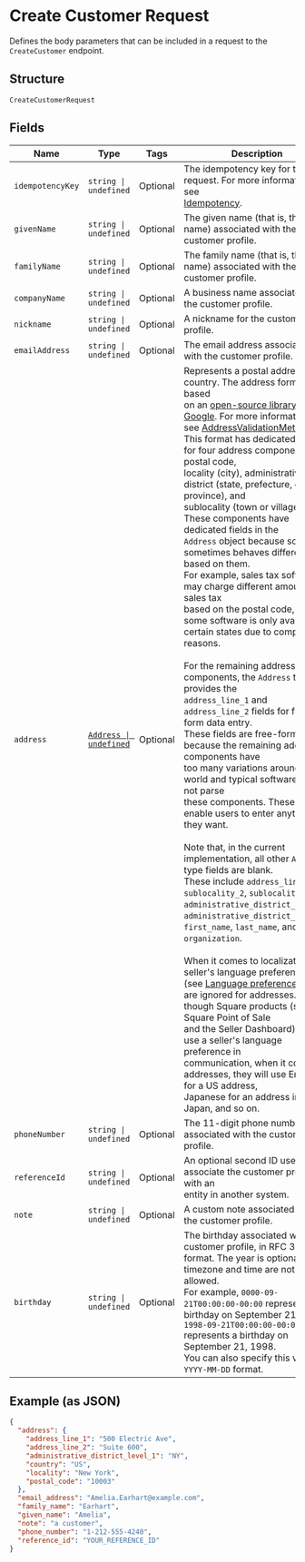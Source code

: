 
# Create Customer Request

Defines the body parameters that can be included in a request to the
`CreateCustomer` endpoint.

## Structure

`CreateCustomerRequest`

## Fields

| Name | Type | Tags | Description |
|  --- | --- | --- | --- |
| `idempotencyKey` | `string \| undefined` | Optional | The idempotency key for the request.	For more information, see<br>[Idempotency](https://developer.squareup.com/docs/working-with-apis/idempotency). |
| `givenName` | `string \| undefined` | Optional | The given name (that is, the first name) associated with the customer profile. |
| `familyName` | `string \| undefined` | Optional | The family name (that is, the last name) associated with the customer profile. |
| `companyName` | `string \| undefined` | Optional | A business name associated with the customer profile. |
| `nickname` | `string \| undefined` | Optional | A nickname for the customer profile. |
| `emailAddress` | `string \| undefined` | Optional | The email address associated with the customer profile. |
| `address` | [`Address \| undefined`](/doc/models/address.md) | Optional | Represents a postal address in a country. The address format is based<br>on an [open-source library from Google](https://github.com/google/libaddressinput). For more information,<br>see [AddressValidationMetadata](https://github.com/google/libaddressinput/wiki/AddressValidationMetadata).<br>This format has dedicated fields for four address components: postal code,<br>locality (city), administrative district (state, prefecture, or province), and<br>sublocality (town or village). These components have dedicated fields in the<br>`Address` object because software sometimes behaves differently based on them.<br>For example, sales tax software may charge different amounts of sales tax<br>based on the postal code, and some software is only available in<br>certain states due to compliance reasons.<br><br>For the remaining address components, the `Address` type provides the<br>`address_line_1` and `address_line_2` fields for free-form data entry.<br>These fields are free-form because the remaining address components have<br>too many variations around the world and typical software does not parse<br>these components. These fields enable users to enter anything they want.<br><br>Note that, in the current implementation, all other `Address` type fields are blank.<br>These include `address_line_3`, `sublocality_2`, `sublocality_3`,<br>`administrative_district_level_2`, `administrative_district_level_3`,<br>`first_name`, `last_name`, and `organization`.<br><br>When it comes to localization, the seller's language preferences<br>(see [Language preferences](https://developer.squareup.com/docs/locations-api#location-specific-and-seller-level-language-preferences))<br>are ignored for addresses. Even though Square products (such as Square Point of Sale<br>and the Seller Dashboard) mostly use a seller's language preference in<br>communication, when it comes to addresses, they will use English for a US address,<br>Japanese for an address in Japan, and so on. |
| `phoneNumber` | `string \| undefined` | Optional | The 11-digit phone number associated with the customer profile. |
| `referenceId` | `string \| undefined` | Optional | An optional second ID used to associate the customer profile with an<br>entity in another system. |
| `note` | `string \| undefined` | Optional | A custom note associated with the customer profile. |
| `birthday` | `string \| undefined` | Optional | The birthday associated with the customer profile, in RFC 3339 format. The year is optional. The timezone and time are not allowed.<br>For example, `0000-09-21T00:00:00-00:00` represents a birthday on September 21 and `1998-09-21T00:00:00-00:00` represents a birthday on September 21, 1998.<br>You can also specify this value in `YYYY-MM-DD` format. |

## Example (as JSON)

```json
{
  "address": {
    "address_line_1": "500 Electric Ave",
    "address_line_2": "Suite 600",
    "administrative_district_level_1": "NY",
    "country": "US",
    "locality": "New York",
    "postal_code": "10003"
  },
  "email_address": "Amelia.Earhart@example.com",
  "family_name": "Earhart",
  "given_name": "Amelia",
  "note": "a customer",
  "phone_number": "1-212-555-4240",
  "reference_id": "YOUR_REFERENCE_ID"
}
```

